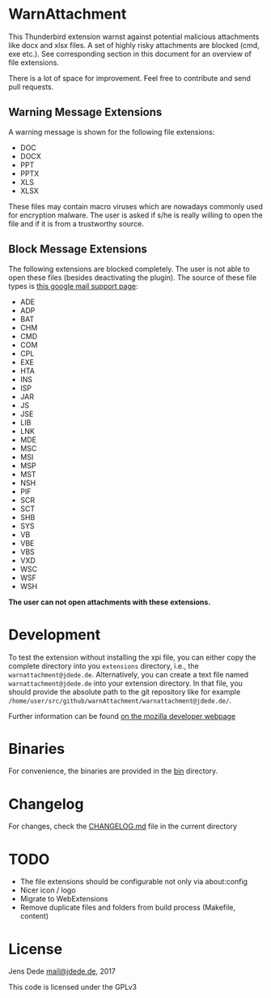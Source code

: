 WarnAttachment
==============

This Thunderbird extension warnst against potential malicious attachments like
docx and xlsx files. A set of highly risky attachments are blocked (cmd, exe
etc.). See corresponding section in this document for an overview of file
extensions.

There is a lot of space for improvement. Feel free to contribute and send pull
requests.

Warning Message Extensions
--------------------------

A warning message is shown for the following file extensions:

* DOC
* DOCX
* PPT
* PPTX
* XLS
* XLSX

These files may contain macro viruses which are nowadays commonly used for
encryption malware. The user is asked if s/he is really willing to open the
file and if it is from a trustworthy source.

Block Message Extensions
------------------------

The following extensions are blocked completely. The user is not able to open
these files (besides deactivating the plugin). The source of these file types
is [this google mail support page](https://support.google.com/mail/answer/6590):

* ADE
* ADP
* BAT
* CHM
* CMD
* COM
* CPL
* EXE
* HTA
* INS
* ISP
* JAR
* JS
* JSE
* LIB
* LNK
* MDE
* MSC
* MSI
* MSP
* MST
* NSH
* PIF
* SCR
* SCT
* SHB
* SYS
* VB
* VBE
* VBS
* VXD
* WSC
* WSF
* WSH

**The user can not open attachments with these extensions.**

Development
===========

To test the extension without installing the xpi file, you can either copy the
complete directory into you `extensions` directory, i.e., the
`warnattachment@jdede.de`. Alternatively, you can create a text file named
`warnattachment@jdede.de` into your extension directory. In that file, you
should provide the absolute path to the git repository like for example
`/home/user/src/github/warnAttachment/warnattachment@jdede.de/`.

Further information can be found [on the mozilla developer webpage](https://developer.mozilla.org/en-US/Add-ons/Thunderbird/Building_a_Thunderbird_extension_7:_Installation)

Binaries
========

For convenience, the binaries are provided in the [bin](bin) directory.

Changelog
=========

For changes, check the [CHANGELOG.md](CHANGELOG.md) file in the current directory

TODO
====

* The file extensions should be configurable not only via about:config
* Nicer icon / logo
* Migrate to WebExtensions
* Remove  duplicate files and folders from build process (Makefile, content)

License
=======

Jens Dede <mail@jdede.de>, 2017

This code is licensed under the GPLv3


